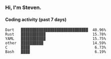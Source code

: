 ### Hi, I'm Steven.

#### Coding activity (past 7 days)
```
Dart   ▓▓▓▓▓▓▓▓▓▓▓▓▓▓▓▓▓▓▓▓▓▓▓▓▓▓▓▓▓▓  40.96%
Rust   ▓▓▓▓▓▓▓▓▓▓▓                     15.78%
YAML   ▓▓▓▓▓▓▓▓▓▓▓                     15.75%
other  ▓▓▓▓▓▓▓▓▓▓                      14.59%
C      ▓▓▓▓                             6.73%
Bash   ▓▓▓▓                             6.19%
```

